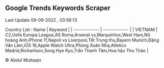 

## Google Trends Keywords Scraper 
 
Last Update 09-09-2022 , 03:56:13

Country List :
 Name  | Keyword |
| ------------- | ------------- |
| VIETNAM | C2,Uefa Europa League,AS Roma,Arsenal vs,Marquinhos,West Ham,Nữ hoàng Anh,iPhone 11,Napoli vs Liverpool,Tết Trung thu,Bayern Munich,Đặng Văn Lâm,iOS 16,Apple Watch Ultra,Phùng Xuân Nhạ,Atletico Madrid,Richarlison,Song Hye Kyo,Trần Thanh Tâm,Hoa hậu Thu Thảo |



© Abdul Muttaqin 
